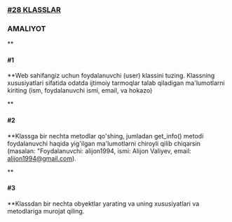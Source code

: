 [<h3>#28 KLASSLAR</h3>](https://python.sariq.dev/oop/28-klasslar)

**<h3>AMALIYOT</h3>**

**<h4>#1</h4>**Web sahifangiz uchun foydalanuvchi (user) klassini tuzing. Klassning xususiyatlari sifatida odatda ijtimoiy tarmoqlar talab qiladigan ma'lumotlarni kiriting (ism, foydalanuvchi ismi, email, va hokazo)

**<h4>#2</h4>**Klassga bir nechta metodlar qo'shing, jumladan get_info() metodi foydalanuvchi haqida yig'ilgan ma'lumotlarni chiroyli qilib chiqarsin (masalan: "Foydalanuvchi: alijon1994, ismi: Alijon Valiyev, email: alijon1994@gmail.com).

**<h4>#3</h4>**Klassdan bir nechta obyektlar yarating va uning xususiyatlari va metodlariga murojat qiling.